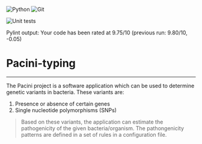 ![Python](https://img.shields.io/badge/python-3670A0?style=for-the-badge&logo=python&logoColor=ffdd54)
![Git](https://img.shields.io/badge/git-%23F05033.svg?style=for-the-badge&logo=git&logoColor=white)

![Unit tests](https://github.com/RIVM-bioinformatics/Pacini-typing/actions/workflows/run_unit_tests.yaml/badge.svg)

Pylint output: Your code has been rated at 9.75/10 (previous run: 9.80/10, -0.05)

# Pacini-typing

---

The Pacini project is a software application which can be used to determine genetic variants in bacteria. These variants are:

1. Presence or absence of certain genes
2. Single nucleotide polymorphisms (SNPs)

> Based on these variants, the application can estimate the pathogenicity of the given bacteria/organism. The pathongenicity patterns are defined in a set of rules in a configuration file.